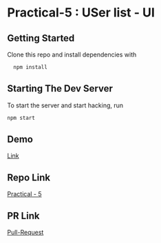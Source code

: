 # Practical-5 :  USer list - UI

## Getting Started

Clone this repo and install dependencies with

```bash
  npm install
```

## Starting The Dev Server

To start the server and start hacking, run

```bash
npm start
```

## Demo
[Link]()

## Repo Link
[Practical - 5](https://github.com/mansinakrani/ReactJS_PR-5_User-list-app---UI.git)

## PR Link
[Pull-Request](https://github.com/mansinakrani/ReactJS_PR-5_User-list-app---UI/pull/1#issue-1158126177) 